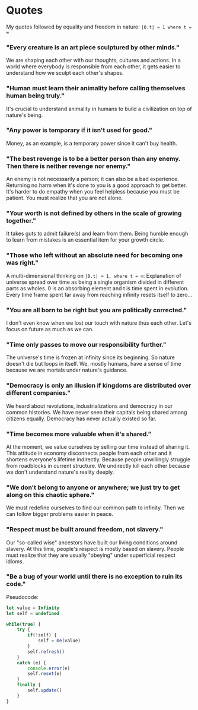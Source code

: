 # Quotes 

My quotes followed by equality and freedom in nature: `|0.t| ≈ 1 where t = ∞`

### "Every creature is an art piece sculptured by other minds."

We are shaping each other with our thoughts, cultures and actions. In a world where everybody is responsible from each other, it gets easier to understand how we sculpt each other's shapes.

### "Human must learn their animality before calling themselves human being truly."

It's crucial to understand animality in humans to build a civilization on top of nature's being. 

### "Any power is temporary if it isn't used for good."

Money, as an example, is a temporary power since it can't buy health.

### "The best revenge is to be a better person than any enemy. Then there is neither revenge nor enemy."

An enemy is not necessarily a person; it can also be a bad experience. Returning no harm when it's done to you is a good approach to get better. It's harder to do empathy when you feel helpless because you must be patient. You must realize that you are not alone.

### "Your worth is not defined by others in the scale of growing together."

It takes guts to admit failure(s) and learn from them. Being humble enough to learn from mistakes is an essential item for your growth circle. 

### "Those who left without an absolute need for becoming one was right."

A multi-dimensional thinking on `|0.t| ≈ 1, where t = ∞`: Explanation of universe spread over time as being a single organism divided in different parts as wholes. 0 is an absorbing element and t is time spent in evolution. Every time frame spent far away from reaching infinity resets itself to zero…

### "You are all born to be right but you are politically corrected."

I don't even know when we lost our touch with nature thus each other. Let's focus on future as much as we can.

### "Time only passes to move our responsibility further."

The universe's time is frozen at infinity since its beginning. So nature doesn't die but loops in itself. We, mostly humans, have a sense of time because we are mortals under nature's guidance. 

### "Democracy is only an illusion if kingdoms are distributed over different companies."  

We heard about revolutions, industrializations and democracy in our common histories. We have never seen their capitals being shared among citizens equally. Democracy has never actually existed so far.

### "Time becomes more valuable when it's shared."  

At the moment, we value ourselves by selling our time instead of sharing it. This attitude in economy disconnects people from each other and it shortens everyone's lifetime indirectly. Because people unwillingly struggle from roadblocks in current structure. We undirectly kill each other because we don't understand nature's reality deeply.

### "We don't belong to anyone or anywhere; we just try to get along on this chaotic sphere."

We must redefine ourselves to find our common path to infinity. Then we can follow bigger problems easier in peace. 

### "Respect must be built around freedom, not slavery."

Our "so-called wise" ancestors have built our living conditions around slavery. At this time, people's respect is mostly based on slavery. People must realize that they are usually "obeying" under superficial respect idioms.

### "Be a bug of your world until there is no exception to ruin its code."

Pseudocode:

```javascript
let value = Infinity
let self = undefined

while(true) {
    try {
        if(!self) {
            self = me(value)
        }
        self.refresh()
    }
    catch (e) {
        console.error(e)
        self.reset(e)   
    }
    finally {
        self.update()
    }
}
```